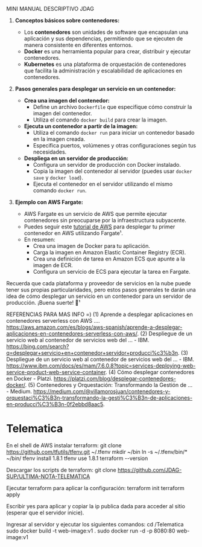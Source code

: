 MINI MANUAL DESCRIPTIVO JDAG
1. **Conceptos básicos sobre contenedores:**
   - Los **contenedores** son unidades de software que encapsulan una aplicación y sus dependencias, permitiendo que se ejecuten de manera consistente en diferentes entornos.
   - **Docker** es una herramienta popular para crear, distribuir y ejecutar contenedores.
   - **Kubernetes** es una plataforma de orquestación de contenedores que facilita la administración y escalabilidad de aplicaciones en contenedores.

2. **Pasos generales para desplegar un servicio en un contenedor:**
   - **Crea una imagen del contenedor:**
     - Define un archivo `Dockerfile` que especifique cómo construir la imagen del contenedor.
     - Utiliza el comando `docker build` para crear la imagen.
   - **Ejecuta un contenedor a partir de la imagen:**
     - Utiliza el comando `docker run` para iniciar un contenedor basado en la imagen creada.
     - Especifica puertos, volúmenes y otras configuraciones según tus necesidades.
   - **Despliega en un servidor de producción:**
     - Configura un servidor de producción con Docker instalado.
     - Copia la imagen del contenedor al servidor (puedes usar `docker save` y `docker load`).
     - Ejecuta el contenedor en el servidor utilizando el mismo comando `docker run`.

3. **Ejemplo con AWS Fargate:**
   - AWS Fargate es un servicio de AWS que permite ejecutar contenedores sin preocuparse por la infraestructura subyacente.
   - Puedes seguir este [tutorial de AWS](https://aws.amazon.com/es/blogs/aws-spanish/aprende-a-desplegar-aplicaciones-en-contenedores-serverless-con-aws/) para desplegar tu primer contenedor en AWS utilizando Fargate¹.
   - En resumen:
     - Crea una imagen de Docker para tu aplicación.
     - Carga la imagen en Amazon Elastic Container Registry (ECR).
     - Crea una definición de tarea en Amazon ECS que apunte a la imagen de ECR.
     - Configura un servicio de ECS para ejecutar la tarea en Fargate.

Recuerda que cada plataforma y proveedor de servicios en la nube puede tener sus propias particularidades, pero estos pasos generales te darán una idea de cómo desplegar un servicio en un contenedor para un servidor de producción. ¡Buena suerte! 🚀¹

REFERENCIAS PARA MAS INFO =)
(1) Aprende a desplegar aplicaciones en contenedores serverless con AWS .... https://aws.amazon.com/es/blogs/aws-spanish/aprende-a-desplegar-aplicaciones-en-contenedores-serverless-con-aws/.
(2) Despliegue de un servicio web al contenedor de servicios web del ... - IBM. https://bing.com/search?q=desplegar+servicio+en+contenedor+servidor+producci%c3%b3n.
(3) Despliegue de un servicio web al contenedor de servicios web del ... - IBM. https://www.ibm.com/docs/es/mam/7.6.0.8?topic=services-deploying-web-service-product-web-service-container.
(4) Cómo desplegar contenedores en Docker - Platzi. https://platzi.com/blog/desplegar-contenedores-docker/.
(5) Contenedores y Orquestación: Transformando la Gestión de ... - Medium. https://medium.com/@villamorosjuan/contenedores-y-orquestaci%C3%B3n-transformando-la-gesti%C3%B3n-de-aplicaciones-en-producci%C3%B3n-0f2ebbd8aac5.
































# Telematica
En el shell de AWS instalar terraform:
git clone https://github.com/tfutils/tfenv.git ~/.tfenv
mkdir ~/bin
ln -s ~/.tfenv/bin/* ~/bin/
tfenv install 1.8.1
tfenv use 1.8.1
terraform --version

Descargar los scripts de terraform:
git clone https://github.com/JDAG-SUP/ULTIMA-NOTA-TELEMATICA

Ejecutar terraform para aplicar la configuración:
terraform init
terraform apply

Escribir yes para aplicar y copiar la ip publica dada para acceder al sitio (esperar que el servidor inicie).

Ingresar al servidor y ejecutar los siguientes comandos:
cd /Telematica
sudo docker build -t web-image:v1 .
sudo docker run -d -p 8080:80 web-image:v1
